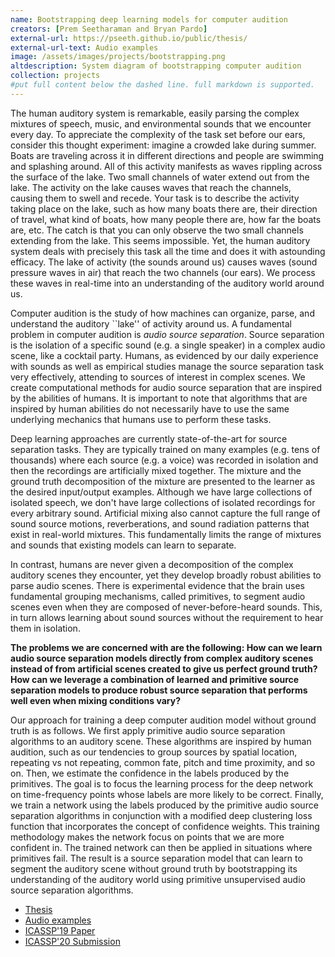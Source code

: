 ```yaml
---
name: Bootstrapping deep learning models for computer audition
creators: [Prem Seetharaman and Bryan Pardo]
external-url: https://pseeth.github.io/public/thesis/
external-url-text: Audio examples
image: /assets/images/projects/bootstrapping.png
altdescription: System diagram of bootstrapping computer audition
collection: projects
#put full content below the dashed line. full markdown is supported.
---
```


The human auditory system is remarkable, easily parsing the complex mixtures of speech, music, and environmental sounds that we encounter every day. To appreciate the complexity of the task set before our ears, consider this thought experiment: imagine a crowded lake during summer. Boats are traveling across it in different directions and people are swimming and splashing around. All of this activity manifests as waves rippling across the surface of the lake. Two small channels of water extend out from the lake. The activity on the lake causes waves that reach the channels, causing them to swell and recede. Your task is to describe the activity taking place on the lake, such as how many boats there are, their direction of travel, what kind of boats, how many people there are, how far the boats are, etc. The catch is that you can only observe the two small channels extending from the lake. This seems impossible. Yet, the human auditory system deals with precisely this task all the time and does it with astounding efficacy. The lake of activity (the sounds around us) causes waves (sound pressure waves in air) that reach the two channels (our ears). We process these waves in real-time into an understanding of the auditory world around us.

Computer audition is the study of how machines can organize, parse, and understand the auditory ``lake'' of activity around us. A fundamental problem in computer audition is *audio source separation*. Source separation is the isolation of a specific sound (e.g. a single speaker) in a complex audio scene, like a cocktail party. Humans, as evidenced by our daily experience with sounds as well as empirical studies manage the source separation task very effectively, attending to sources of interest in complex scenes. We create computational methods for audio source separation that are inspired by the abilities of humans. It is important to note that algorithms that are inspired by human abilities do not necessarily have to use the same underlying mechanics that humans use to perform these tasks.

Deep learning approaches are currently state-of-the-art for source separation tasks. They are typically trained on many examples (e.g. tens of thousands) where each source (e.g. a voice) was recorded in isolation and then the recordings are artificially mixed together. The mixture and the ground truth decomposition of the mixture are presented to the learner as the desired input/output examples. Although we have large collections of isolated speech, we don't have large collections of isolated recordings for every arbitrary sound. Artificial mixing also cannot capture the full range of sound source motions, reverberations, and sound radiation patterns that exist in real-world mixtures. This fundamentally limits the range of mixtures and sounds that existing models can learn to separate. 

In contrast, humans are never given a decomposition of the complex auditory scenes they encounter, yet they develop broadly robust abilities to parse audio scenes. There is experimental evidence that the brain uses fundamental grouping mechanisms, called primitives, to segment audio scenes even when they are composed of never-before-heard sounds. This, in turn allows learning about sound sources without the requirement to hear them in isolation.

**The problems we are concerned with are the following: How can we learn audio source separation models directly from complex auditory scenes instead of from artificial scenes created to give us perfect ground truth? How can we leverage a combination of learned and primitive source separation models to produce robust source separation that performs well even when mixing conditions vary?**

Our approach for training a deep computer audition model without ground truth is as follows. We first apply primitive audio source separation algorithms to an auditory scene. These algorithms are inspired by human audition, such as our tendencies to group sources by spatial location, repeating vs not repeating, common fate, pitch and time proximity, and so on. Then, we estimate the confidence in the labels produced by the primitives. The goal is to focus the learning process for the deep network on time-frequency points whose labels are more likely to be correct. Finally, we train a network using the labels produced by the primitive audio source separation algorithms in conjunction with a modified deep clustering loss function that incorporates the concept of confidence weights. This training methodology makes the network focus on points that we are more confident in. The trained network can then be applied in situations where primitives fail. The result is a source separation model that can learn to segment the auditory scene without ground truth by bootstrapping its understanding of the auditory world using primitive unsupervised audio source separation algorithms.

- [Thesis](/assets/papers/seetharaman_thesis.pdf)
- [Audio examples](https://pseeth.github.io/public/thesis/)
- [ICASSP'19 Paper](/assets/papers/seetharaman_bootstrapping_icassp19.pdf)
- [ICASSP'20 Submission](https://arxiv.org/abs/1910.11133)